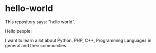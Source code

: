 # hello-world
This repository says: "hello world".


Hello people¡

I want to learn a lot about Python, PHP, C++, Programming Languages in general and their communities.
